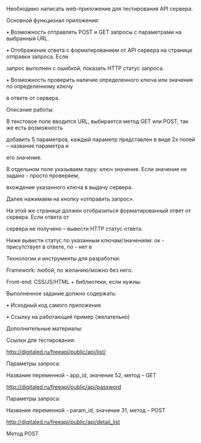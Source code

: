 Необходимо написать web-приложение для тестирования API сервера. 

Основной функционал приложения: 

• Возможность отправлять POST и GET запросы с параметрами на выбранный URL. 

• Отображение ответа с форматированием от API сервера на странице отправки запроса. Если 

запрос выполнен с ошибкой, показать HTTP статус запроса. 

• Возможность проверить наличие определенного ключа или значения по определенному ключу 

в ответе от сервера. 

Описание работы: 

В текстовое поле вводится URL, выбирается метод GET или POST, так же есть возможность 

добавить 5 параметров, каждый параметр представлен в виде 2х полей – название параметра и 

его значение. 

В отдельном поле указываем пару: ключ значение. Если значение не задано - просто проверяем, 

вхождение указанного ключа в выдачу сервера. 

Далее нажимаем на кнопку «отправить запрос». 

На этой же странице должен отобразиться форматированный ответ от сервера. Если ответа от 

сервера не получено – вывести HTTP статус ответа. 

Ниже вывести статус по указанным ключам/значениям: ок - присутствует в ответе, no - нет в 

Технологии и инструменты для разработки: 

Framework: любой, по желанию/можно без него. 

Front-end: CSS/JS/HTML + библиотеки, если нужны. 

Выполненное задание должно содержать: 

• Исходный код самого приложения 

• Ссылку на работающий пример (желательно) 

Дополнительные материалы: 

Ссылки для тестирования: 

http://digitaled.ru/freeapi/public/api/list/

Параметры запроса: 

Название переменной - app_id, значение 52, метод – GET

http://digitaled.ru/freeapi/public/api/password

Параметры запроса: 

Название переменной - param_id, значение 31, метод – POST

http://digitaled.ru/freeapi/public/api/detail_list

Метод POST
